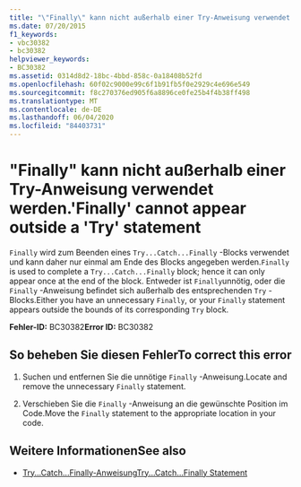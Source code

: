 ```yaml
---
title: "\"Finally\" kann nicht außerhalb einer Try-Anweisung verwendet werden."
ms.date: 07/20/2015
f1_keywords:
- vbc30382
- bc30382
helpviewer_keywords:
- BC30382
ms.assetid: 0314d8d2-18bc-4bbd-858c-0a18408b52fd
ms.openlocfilehash: 60f02c9000e99c6f1b91fb5f0e2929c4e696e549
ms.sourcegitcommit: f8c270376ed905f6a8896ce0fe25b4f4b38ff498
ms.translationtype: MT
ms.contentlocale: de-DE
ms.lasthandoff: 06/04/2020
ms.locfileid: "84403731"
---
```

# <a name="finally-cannot-appear-outside-a-try-statement"></a><span data-ttu-id="714dc-102">"Finally" kann nicht außerhalb einer Try-Anweisung verwendet werden.</span><span class="sxs-lookup"><span data-stu-id="714dc-102">'Finally' cannot appear outside a 'Try' statement</span></span>
<span data-ttu-id="714dc-103">`Finally` wird zum Beenden eines `Try...Catch...Finally` -Blocks verwendet und kann daher nur einmal am Ende des Blocks angegeben werden.</span><span class="sxs-lookup"><span data-stu-id="714dc-103">`Finally` is used to complete a `Try...Catch...Finally` block; hence it can only appear once at the end of the block.</span></span> <span data-ttu-id="714dc-104">Entweder ist `Finally`unnötig, oder die `Finally` -Anweisung befindet sich außerhalb des entsprechenden `Try` -Blocks.</span><span class="sxs-lookup"><span data-stu-id="714dc-104">Either you have an unnecessary `Finally`, or your `Finally` statement appears outside the bounds of its corresponding `Try` block.</span></span>  
  
 <span data-ttu-id="714dc-105">**Fehler-ID:** BC30382</span><span class="sxs-lookup"><span data-stu-id="714dc-105">**Error ID:** BC30382</span></span>  
  
## <a name="to-correct-this-error"></a><span data-ttu-id="714dc-106">So beheben Sie diesen Fehler</span><span class="sxs-lookup"><span data-stu-id="714dc-106">To correct this error</span></span>  
  
1. <span data-ttu-id="714dc-107">Suchen und entfernen Sie die unnötige `Finally` -Anweisung.</span><span class="sxs-lookup"><span data-stu-id="714dc-107">Locate and remove the unnecessary `Finally` statement.</span></span>  
  
2. <span data-ttu-id="714dc-108">Verschieben Sie die `Finally` -Anweisung an die gewünschte Position im Code.</span><span class="sxs-lookup"><span data-stu-id="714dc-108">Move the `Finally` statement to the appropriate location in your code.</span></span>  
  
## <a name="see-also"></a><span data-ttu-id="714dc-109">Weitere Informationen</span><span class="sxs-lookup"><span data-stu-id="714dc-109">See also</span></span>

- [<span data-ttu-id="714dc-110">Try...Catch...Finally-Anweisung</span><span class="sxs-lookup"><span data-stu-id="714dc-110">Try...Catch...Finally Statement</span></span>](../language-reference/statements/try-catch-finally-statement.md)
